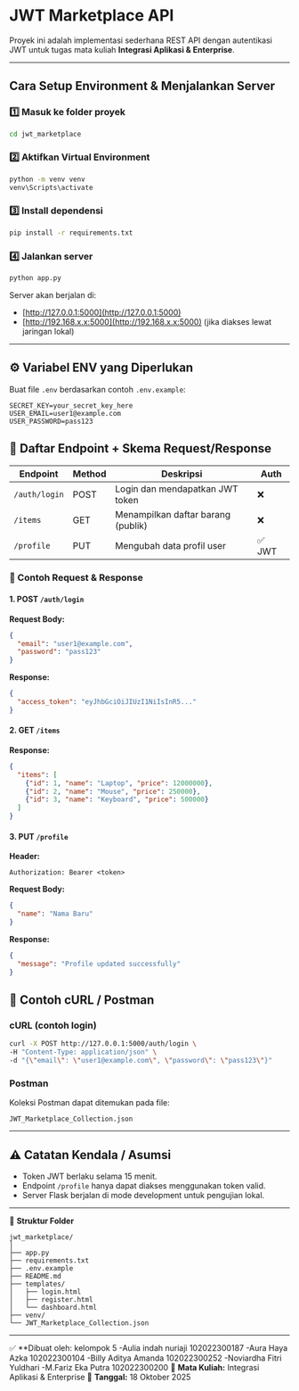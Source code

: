 # JWT Marketplace API

Proyek ini adalah implementasi sederhana REST API dengan autentikasi JWT untuk tugas mata kuliah **Integrasi Aplikasi & Enterprise**.

---

## Cara Setup Environment & Menjalankan Server

### 1️⃣ Masuk ke folder proyek
```bash
cd jwt_marketplace
````

### 2️⃣ Aktifkan Virtual Environment

```bash
python -m venv venv
venv\Scripts\activate
```

### 3️⃣ Install dependensi

```bash
pip install -r requirements.txt
```

### 4️⃣ Jalankan server

```bash
python app.py
```

Server akan berjalan di:

* [http://127.0.0.1:5000](http://127.0.0.1:5000)
* [http://192.168.x.x:5000](http://192.168.x.x:5000) (jika diakses lewat jaringan lokal)

---

## ⚙️ Variabel ENV yang Diperlukan

Buat file `.env` berdasarkan contoh `.env.example`:

```
SECRET_KEY=your_secret_key_here
USER_EMAIL=user1@example.com
USER_PASSWORD=pass123
```

## 📡 Daftar Endpoint + Skema Request/Response

| Endpoint      | Method | Deskripsi                          | Auth  |
| ------------- | ------ | ---------------------------------- | ----- |
| `/auth/login` | POST   | Login dan mendapatkan JWT token    | ❌     |
| `/items`      | GET    | Menampilkan daftar barang (publik) | ❌     |
| `/profile`    | PUT    | Mengubah data profil user          | ✅ JWT |

### 🔸 Contoh Request & Response

#### 1. POST `/auth/login`

**Request Body:**

```json
{
  "email": "user1@example.com",
  "password": "pass123"
}
```

**Response:**

```json
{
  "access_token": "eyJhbGciOiJIUzI1NiIsInR5..."
}
```

#### 2. GET `/items`

**Response:**

```json
{
  "items": [
    {"id": 1, "name": "Laptop", "price": 12000000},
    {"id": 2, "name": "Mouse", "price": 250000},
    {"id": 3, "name": "Keyboard", "price": 500000}
  ]
}
```

#### 3. PUT `/profile`

**Header:**

```
Authorization: Bearer <token>
```

**Request Body:**

```json
{
  "name": "Nama Baru"
}
```

**Response:**

```json
{
  "message": "Profile updated successfully"
}
```

## 🧪 Contoh cURL / Postman

### cURL (contoh login)

```bash
curl -X POST http://127.0.0.1:5000/auth/login \
-H "Content-Type: application/json" \
-d "{\"email\": \"user1@example.com\", \"password\": \"pass123\"}"
```

### Postman

Koleksi Postman dapat ditemukan pada file:

```
JWT_Marketplace_Collection.json
```

---

## ⚠️ Catatan Kendala / Asumsi

* Token JWT berlaku selama 15 menit.
* Endpoint `/profile` hanya dapat diakses menggunakan token valid.
* Server Flask berjalan di mode development untuk pengujian lokal.

---

📁 **Struktur Folder**

```
jwt_marketplace/
│
├── app.py
├── requirements.txt
├── .env.example
├── README.md
├── templates/
│   ├── login.html
│   ├── register.html
│   └── dashboard.html
├── venv/
└── JWT_Marketplace_Collection.json
```

---

✅ **Dibuat oleh: kelompok 5
                  -Aulia indah nuriaji 102022300187
                  -Aura Haya Azka      102022300104
                  -Billy Aditya Amanda 102022300252
                  -Noviardha Fitri Yuldhari
                  -M.Fariz Eka Putra   102022300200
🧩 **Mata Kuliah:** Integrasi Aplikasi & Enterprise
📅 **Tanggal:** 18 Oktober 2025


